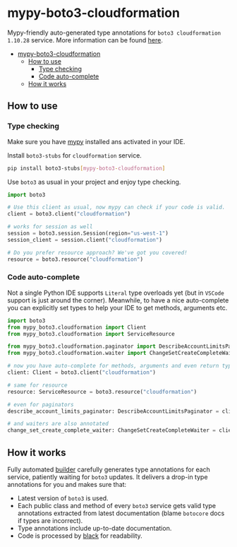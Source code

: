 # mypy-boto3-cloudformation

Mypy-friendly auto-generated type annotations for `boto3 cloudformation 1.10.28` service.
More information can be found [here](https://github.com/vemel/mypy_boto3).

- [mypy-boto3-cloudformation](#mypy-boto3-cloudformation)
  - [How to use](#how-to-use)
    - [Type checking](#type-checking)
    - [Code auto-complete](#code-auto-complete)
  - [How it works](#how-it-works)

## How to use

### Type checking

Make sure you have [mypy](https://github.com/python/mypy) installed ans activated in your IDE.

Install `boto3-stubs` for `cloudformation` service.

```bash
pip install boto3-stubs[mypy-boto3-cloudformation]
```

Use `boto3` as usual in your project and enjoy type checking.

```python
import boto3

# Use this client as usual, now mypy can check if your code is valid.
client = boto3.client("cloudformation")

# works for session as well
session = boto3.session.Session(region="us-west-1")
session_client = session.client("cloudformation")

# Do you prefer resource approach? We've got you covered!
resource = boto3.resource("cloudformation")
```

### Code auto-complete

Not a single Python IDE supports `Literal` type overloads yet (but in `VSCode` support is just around the corner).
Meanwhile, to have a nice auto-complete you can explicitly set types to help your IDE to get methods, arguments etc.

```python
import boto3
from mypy_boto3.cloudformation import Client
from mypy_boto3.cloudformation import ServiceResource

from mypy_boto3.cloudformation.paginator import DescribeAccountLimitsPaginator
from mypy_boto3.cloudformation.waiter import ChangeSetCreateCompleteWaiter

# now you have auto-complete for methods, arguments and even return types
client: Client = boto3.client("cloudformation")

# same for resource
resource: ServiceResource = boto3.resource("cloudformation")

# even for paginators
describe_account_limits_paginator: DescribeAccountLimitsPaginator = client.get_paginator("describe_account_limits")

# and waiters are also annotated
change_set_create_complete_waiter: ChangeSetCreateCompleteWaiter = client.get_waiter("change_set_create_complete")
```

## How it works

Fully automated [builder](https://github.com/vemel/mypy_boto3) carefully generates
type annotations for each service, patiently waiting for `boto3` updates. It delivers
a drop-in type annotations for you and makes sure that:

- Latest version of `boto3` is used.
- Each public class and method of every `boto3` service gets valid type annotations
  extracted from latest documentation (blame `botocore` docs if types are incorrect).
- Type annotations include up-to-date documentation.
- Code is processed by [black](https://github.com/psf/black) for readability.